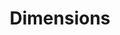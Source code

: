 ---
layout: default
bigquery: https://console.cloud.google.com/bigquery?p=covid-19-dimensions-ai&page=table&d=data&t=publications
contributors: Digital Science, https://www.digital-science.com/
cost: Free for personal, non-commercial use.
description: Dimensions contains more than 100 million publications, ranging from
  articles published in scholarly journals, books and book chapters, to preprints
  and conference proceedings. All publications are contextualized with linked data
  sets, funding, publications, patents, clinical trials, and policy documents. You
  can also view associated categories, funders, institutions, and researcher profiles.
documentation: https://docs.dimensions.ai/bigquery/index.html
last_edit: Mon, 04 Apr 2022 19:04:00 GMT
location: https://www.dimensions.ai/products/free/
maintained_by: Digital Science, https://www.digital-science.com/
schema_fields: '[''funding_eur'', ''acronym'', ''associated_publication_pmid'', ''labels'',
  ''active_years'', ''jurisdiction'', ''funding_currency'', ''reference_ids'', ''citations_count'',
  ''name'', ''assignee_orgs'', ''abstract'', ''clinical_trial_ids'', ''category_hra'',
  ''research_org_countries'', ''category_for'', ''granted_date'', ''embargo_date'',
  ''status'', ''original_assignee'', ''foa_number'', ''date_online'', ''editors'',
  ''research_orgs'', ''acronyms'', ''year'', ''original_title'', ''current_assignee'',
  ''original_assignee_orgs'', ''funder_org'', ''application_number'', ''interventions'',
  ''phase'', ''research_org_cities'', ''funding_aud'', ''filing_status'', ''family_count'',
  ''inventor_names'', ''start_year'', ''doi'', ''associated_publication_doi'', ''categories'',
  ''end_date'', ''funder_org_state_codes'', ''email_address'', ''mesh_headings'',
  ''acknowledgements'', ''organisation_details'', ''funder_org_countries'', ''start_date'',
  ''arxiv_id'', ''authors'', ''eisbn'', ''ipcr'', ''category_icrp_ct'', ''funder_org_acronyms'',
  ''category_sdg'', ''external_ids'', ''repository_name'', ''isbn'', ''associated_publication_arxiv_id'',
  ''funder_orgs'', ''created_date'', ''relationships'', ''priority_date'', ''category_hrcs_hc'',
  ''open_access_categories_v2'', ''resulting_publication_doi'', ''funding_chf'', ''researcher_ids'',
  ''links'', ''date_print'', ''license'', ''linkout'', ''description'', ''book_title'',
  ''types'', ''category_icrp_cso'', ''open_access_categories'', ''gender'', ''associated_publication_id'',
  ''funding_details'', ''assignee_countries'', ''source_id'', ''repository_url'',
  ''citation_string'', ''aliases'', ''research_org_country_names'', ''family_id'',
  ''publisher'', ''filing_year'', ''category_uoa'', ''funding_jpy'', ''mesh_terms'',
  ''publication_ids'', ''resulting_publication_ids'', ''grant_number'', ''date_normal'',
  ''registry'', ''title'', ''original_abstract'', ''metrics'', ''research_org_state_codes'',
  ''cpc'', ''funder_org_cities'', ''funding_amount'', ''id'', ''wikipedia_url'', ''patent_ids'',
  ''conditions'', ''publication_year'', ''family_members_ids'', ''investigators'',
  ''priority_year'', ''date'', ''expiration_date'', ''funder_countries'', ''date_inserted'',
  ''parent_id'', ''cited_by_ids'', ''citations'', ''address'', ''category_hrcs_rac'',
  ''book_series_title'', ''kind'', ''issue'', ''proceedings_title'', ''granted_year'',
  ''funding_gbp'', ''funding_cny'', ''volume'', ''pmcid'', ''altmetrics'', ''category_rcdc'',
  ''filing_date'', ''pages'', ''funding_usd'', ''conference'', ''funding_nzd'', ''pmid'',
  ''current_assignee_countries'', ''research_org_city_names'', ''date_imported_gbq'',
  ''brief_title'', ''supporting_grant_ids'', ''funding_cad'', ''journal_lists'', ''research_org_state_names'',
  ''journal'', ''type'', ''current_assignee_orgs'', ''associated_grant_ids'', ''established'',
  ''language'', ''expiration_year'', ''repository_id'', ''concepts'', ''publication_date'',
  ''category_bra'', ''legal_events'', ''subtitles'', ''original_assignee_countries'',
  ''legal_status'', ''date_modified'', ''end_year'']'
shortname: dimensions
tags:
- scholarly literature
- patents
- funding
- clinical trials
- academic profiles
terms_of_use: 'Use of both the Dimensions COVID-19 dataset and full Dimensions dataset
  are subject to the Dimensions Terms of use: https://www.dimensions.ai/policies-terms-legal '
title: Dimensions
uuid: dcff88bd-fe6b-4fdb-8159-809bf9d7bc1c
---